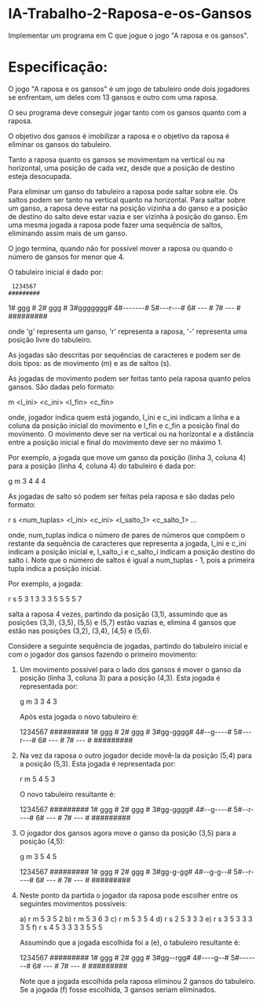 # IA-Trabalho-2-Raposa-e-os-Gansos


Implementar um programa em C que jogue o jogo "A raposa e os gansos".


Especificação:
==============

O jogo "A raposa e os gansos" é um jogo de tabuleiro onde dois
jogadores se enfrentam, um deles com 13 gansos e outro com uma raposa.

O seu programa deve conseguir jogar tanto com os gansos quanto com a
raposa.

O objetivo dos gansos é imobilizar a raposa e o objetivo da raposa é
eliminar os gansos do tabuleiro.

Tanto a raposa quanto os gansos se movimentam na vertical ou na
horizontal, uma posição de cada vez, desde que a posição de destino
esteja desocupada.

Para eliminar um ganso do tabuleiro a raposa pode saltar sobre ele. Os
saltos podem ser tanto na vertical quanto na horizontal. Para saltar
sobre um ganso, a raposa deve estar na posição vizinha a do ganso e a
posição de destino do salto deve estar vazia e ser vizinha à posição
do ganso. Em uma mesma jogada a raposa pode fazer uma sequência de
saltos, eliminando assim mais de um ganso.

O jogo termina, quando não for possível mover a raposa ou quando o
número de gansos for menor que 4.

O tabuleiro inicial é dado por:

     1234567
    #########
   1#  ggg  #
   2#  ggg  #
   3#ggggggg#
   4#-------#
   5#---r---#
   6#  ---  #
   7#  ---  #
    #########

onde 'g' representa um ganso, 'r' representa a raposa, '-' representa
uma posição livre do tabuleiro.

As jogadas são descritas por sequências de caracteres e podem ser de
dois tipos: as de movimento (m) e as de saltos (s).

As jogadas de movimento podem ser feitas tanto pela raposa quanto
pelos gansos. São dadas pelo formato:

   <jogador> m <l_ini> <c_ini> <l_fin> <c_fin>

onde, jogador indica quem está jogando, l_ini e c_ini indicam a linha
e a coluna da posição inicial do movimento e l_fin e c_fin a posição
final do movimento. O movimento deve ser na vertical ou na horizontal
e a distância entre a posição inicial e final do movimento deve ser no 
máximo 1.

Por exemplo, a jogada que move um ganso da posição (linha 3, coluna 4)
para a posição (linha 4, coluna 4) do tabuleiro é dada por:

   g m 3 4 4 4

As jogadas de salto só podem ser feitas pela raposa e são dadas pelo
formato:

   r s <num_tuplas> <l_ini> <c_ini> <l_salto_1> <c_salto_1> ...

onde, num_tuplas indica o número de pares de números que compõem o
restante da sequência de caracteres que representa a jogada, l_ini e
c_ini indicam a posição inicial e, l_salto_i e c_salto_i indicam a
posição destino do salto i. Note que o número de saltos é igual a
num_tuplas - 1, pois a primeira tupla indica a posição inicial.

Por exemplo, a jogada:

   r s 5 3 1 3 3 3 5 5 5 5 7

salta a raposa 4 vezes, partindo da posição (3,1), assumindo que as
posições (3,3), (3,5), (5,5) e (5,7) estão vazias e, elimina 4 gansos
que estão nas posições (3,2), (3,4), (4,5) e (5,6).

Considere a seguinte sequência de jogadas, partindo do tabuleiro
inicial e com o jogador dos gansos fazendo o primeiro movimento:

1) Um movimento possível para o lado dos gansos é mover o ganso da 
   posição (linha 3, coluna 3) para a posição (4,3). Esta jogada é
   representada por:

   g m 3 3 4 3

   Após esta jogada o novo tabuleiro é:

     1234567
    #########
   1#  ggg  #
   2#  ggg  #
   3#gg-gggg#
   4#--g----#
   5#---r---#
   6#  ---  #
   7#  ---  #
    #########

2) Na vez da raposa o outro jogador decide movê-la da posição (5,4)
   para a posição (5,3). Esta jogada é representada por:

   r m 5 4 5 3

   O novo tabuleiro resultante é:

     1234567
    #########
   1#  ggg  #
   2#  ggg  #
   3#gg-gggg#
   4#--g----#
   5#--r----#
   6#  ---  #
   7#  ---  #
    #########

3) O jogador dos gansos agora move o ganso da posição (3,5) para a
   posição (4,5):

   g m 3 5 4 5

     1234567
    #########
   1#  ggg  #
   2#  ggg  #
   3#gg-g-gg#
   4#--g-g--#
   5#--r----#
   6#  ---  #
   7#  ---  #
    #########

4) Neste ponto da partida o jogador da raposa pode escolher entre os
   seguintes movimentos possíveis:
   
      a) r m 5 3 5 2
      b) r m 5 3 6 3
      c) r m 5 3 5 4
      d) r s 2 5 3 3 3
      e) r s 3 5 3 3 3 3 5
      f) r s 4 5 3 3 3 3 5 5 5
      
   Assumindo que a jogada escolhida foi a (e), o tabuleiro resultante é:

     1234567
    #########
   1#  ggg  #
   2#  ggg  #
   3#gg--rgg#
   4#----g--#
   5#-------#
   6#  ---  #
   7#  ---  #
    #########

   Note que a jogada escolhida pela raposa eliminou 2 gansos do
   tabuleiro. Se a jogada (f) fosse escolhida, 3 gansos seriam
   eliminados.
